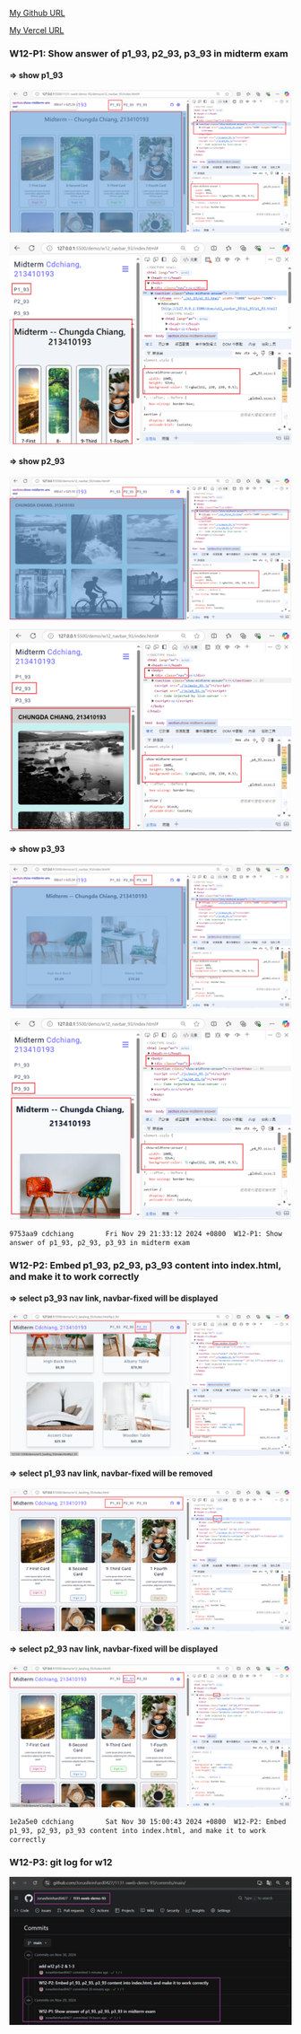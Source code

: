 [My Github URL](https://github.com/JonasReinhard0427/1131-sweb-demo-93)

[My Vercel URL](https://1131-sweb-demo-93.vercel.app/)

### W12-P1: Show answer of p1_93, p2_93, p3_93 in midterm exam
 
#### => show p1_93
 
![](w12-p1-1.png)
 
![](w12-p1-1-1.png)
 
#### => show p2_93
 
![](w12-p1-2.png)
 
![](w12-p1-2-1.png)
 
#### => show p3_93
 
![](w12-p1-3.png)
 
![](w12-p1-3-1.png)
 
```
9753aa9 cdchiang        Fri Nov 29 21:33:12 2024 +0800  W12-P1: Show answer of p1_93, p2_93, p3_93 in midterm exam
```

### W12-P2: Embed p1_93, p2_93, p3_93 content into index.html, and make it to work correctly
 
#### => select p3_93 nav link, navbar-fixed will be displayed
 
![](w12-p2-1.png)
 
#### => select p1_93 nav link, navbar-fixed will be removed
 
![](w12-p2-2.png)
 
#### => select p2_93 nav link, navbar-fixed will be displayed
 
![](w12-p2-3.png)
 
```
1e2a5e0 cdchiang        Sat Nov 30 15:00:43 2024 +0800  W12-P2: Embed p1_93, p2_93, p3_93 content into index.html, and make it to work correctly
```

### W12-P3: git log for w12

![](w12-logs.png)
